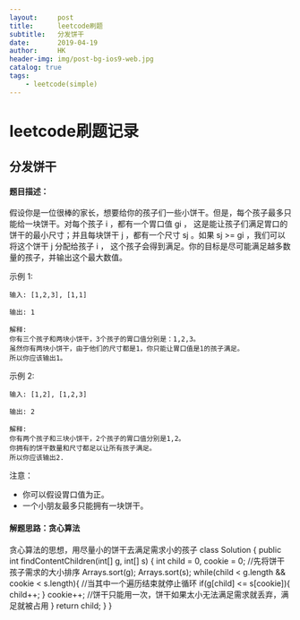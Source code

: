 ```yaml
---
layout:     post
title:      leetcode刷题
subtitle:   分发饼干
date:       2019-04-19
author:     HK
header-img: img/post-bg-ios9-web.jpg
catalog: true
tags:
    - leetcode(simple)
---
```

# leetcode刷题记录
## 分发饼干

#### 题目描述：
假设你是一位很棒的家长，想要给你的孩子们一些小饼干。但是，每个孩子最多只能给一块饼干。对每个孩子 i ，都有一个胃口值 gi ，
这是能让孩子们满足胃口的饼干的最小尺寸；并且每块饼干 j ，都有一个尺寸 sj 。如果 sj >= gi ，我们可以将这个饼干 j 分配给孩子 i ，
这个孩子会得到满足。你的目标是尽可能满足越多数量的孩子，并输出这个最大数值。



示例 1:

    输入: [1,2,3], [1,1]

    输出: 1

    解释: 
    你有三个孩子和两块小饼干，3个孩子的胃口值分别是：1,2,3。
    虽然你有两块小饼干，由于他们的尺寸都是1，你只能让胃口值是1的孩子满足。
    所以你应该输出1。
示例 2:

    输入: [1,2], [1,2,3]

    输出: 2

    解释: 
    你有两个孩子和三块小饼干，2个孩子的胃口值分别是1,2。
    你拥有的饼干数量和尺寸都足以让所有孩子满足。
    所以你应该输出2.

注意：

* 你可以假设胃口值为正。
* 一个小朋友最多只能拥有一块饼干。

#### 解题思路：贪心算法
贪心算法的思想，用尽量小的饼干去满足需求小的孩子
class Solution {
    public int findContentChildren(int[] g, int[] s) {
        int child = 0, cookie = 0;
        //先将饼干 孩子需求的大小排序
        Arrays.sort(g);
        Arrays.sort(s);
        while(child < g.length && cookie < s.length){ //当其中一个遍历结束就停止循环
            if(g[child] <= s[cookie]){
                child++;
            }
            cookie++; //饼干只能用一次，饼干如果太小无法满足需求就丢弃，满足就被占用
        }
        return child;
    }
}
